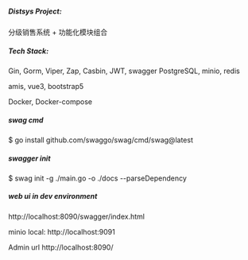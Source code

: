 ##### Distsys Project:
分级销售系统 + 功能化模块组合

##### Tech Stack:
Gin, Gorm, Viper, Zap, Casbin, JWT, swagger
PostgreSQL, minio, redis

amis, vue3, bootstrap5

Docker, Docker-compose

##### swag cmd
$ go install github.com/swaggo/swag/cmd/swag@latest

##### swagger init
$ swag init -g ./main.go -o ./docs --parseDependency

##### web ui in dev environment

http://localhost:8090/swagger/index.html

minio local:
http://localhost:9091


Admin url
http://localhost:8090/